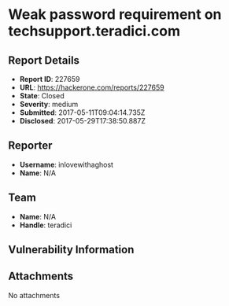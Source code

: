 # Weak password requirement on techsupport.teradici.com 

## Report Details
- **Report ID**: 227659
- **URL**: https://hackerone.com/reports/227659
- **State**: Closed
- **Severity**: medium
- **Submitted**: 2017-05-11T09:04:14.735Z
- **Disclosed**: 2017-05-29T17:38:50.887Z

## Reporter
- **Username**: inlovewithaghost
- **Name**: N/A

## Team
- **Name**: N/A
- **Handle**: teradici

## Vulnerability Information


## Attachments
No attachments
